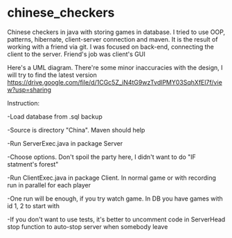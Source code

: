 # chinese_checkers
Chinese checkers in java with storing games in database. I tried to use OOP, patterns, hibernate, client-server connection and maven. It is the result of working with a friend via git. I was focused on back-end, connecting the client to the server. Friend's job was client's GUI

Here's a UML diagram. There're some minor inaccuracies with the design, I will try to find the latest version
https://drive.google.com/file/d/1CGc5Z_iN4tG9wzTvdlPMY03SqhXfEl7f/view?usp=sharing

Instruction:

-Load database from .sql backup

-Source is directory "China". Maven should help

-Run ServerExec.java in package Server

-Choose options. Don't spoil the party here, I didn't want to do "IF statment's forest"

-Run ClientExec.java in package Client. In normal game or with recording run in parallel for each player

-One run will be enough, if you try watch game. In DB you have games with id 1, 2 to start with

-If you don't want to use tests, it's better to uncomment code in ServerHead stop function to auto-stop server when somebody leave
